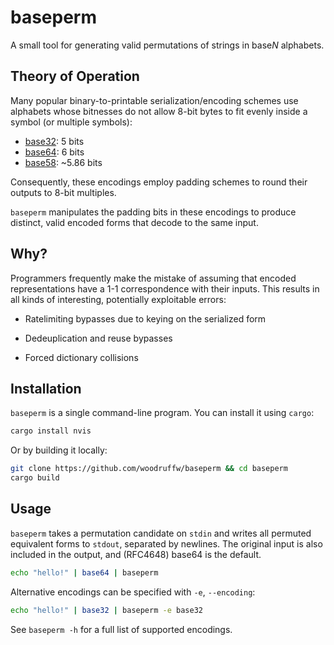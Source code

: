 baseperm
========

A small tool for generating valid permutations of strings in base*N* alphabets.

## Theory of Operation

Many popular binary-to-printable serialization/encoding schemes use
alphabets whose bitnesses do not allow 8-bit bytes to fit evenly inside a symbol
(or multiple symbols):

* [base32](https://en.wikipedia.org/wiki/Base32): 5 bits
* [base64](https://en.wikipedia.org/wiki/Base64): 6 bits
* [base58](https://en.wikipedia.org/wiki/Base58): \~5.86 bits

Consequently, these encodings employ padding schemes to round their outputs to 8-bit multiples.

`baseperm` manipulates the padding bits in these encodings to produce distinct, valid encoded
forms that decode to the same input.

## Why?

Programmers frequently make the mistake of assuming that encoded representations have a 1-1
correspondence with their inputs. This results in all kinds of interesting, potentially exploitable
errors:

* Ratelimiting bypasses due to keying on the serialized form

* Dedeuplication and reuse bypasses

* Forced dictionary collisions

## Installation

`baseperm` is a single command-line program. You can install it using `cargo`:

```bash
cargo install nvis
```

Or by building it locally:

```bash
git clone https://github.com/woodruffw/baseperm && cd baseperm
cargo build
```

## Usage

`baseperm` takes a permutation candidate on `stdin` and writes all permuted equivalent forms
to `stdout`, separated by newlines. The original input is also included in the output, and (RFC4648)
base64 is the default.

```bash
echo "hello!" | base64 | baseperm
```

Alternative encodings can be specified with `-e`, `--encoding`:

```bash
echo "hello!" | base32 | baseperm -e base32
```

See `baseperm -h` for a full list of supported encodings.
